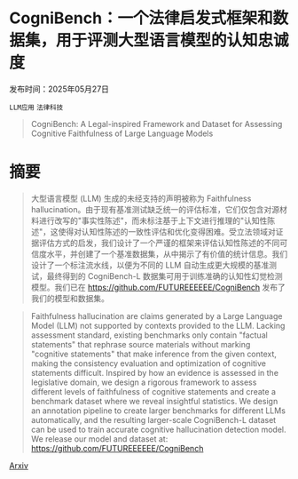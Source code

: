 # CogniBench：一个法律启发式框架和数据集，用于评测大型语言模型的认知忠诚度

发布时间：2025年05月27日

`LLM应用` `法律科技`

> CogniBench: A Legal-inspired Framework and Dataset for Assessing Cognitive Faithfulness of Large Language Models

# 摘要

> 大型语言模型 (LLM) 生成的未经支持的声明被称为 Faithfulness hallucination。由于现有基准测试缺乏统一的评估标准，它们仅包含对源材料进行改写的"事实性陈述"，而未标注基于上下文进行推理的"认知性陈述"，这使得对认知性陈述的一致性评估和优化变得困难。受立法领域对证据评估方式的启发，我们设计了一个严谨的框架来评估认知性陈述的不同可信度水平，并创建了一个基准数据集，从中揭示了有价值的统计信息。我们设计了一个标注流水线，以便为不同的 LLM 自动生成更大规模的基准测试，最终得到的 CogniBench-L 数据集可用于训练准确的认知性幻觉检测模型。我们已在 https://github.com/FUTUREEEEEE/CogniBench 发布了我们的模型和数据集。

> Faithfulness hallucination are claims generated by a Large Language Model (LLM) not supported by contexts provided to the LLM. Lacking assessment standard, existing benchmarks only contain "factual statements" that rephrase source materials without marking "cognitive statements" that make inference from the given context, making the consistency evaluation and optimization of cognitive statements difficult. Inspired by how an evidence is assessed in the legislative domain, we design a rigorous framework to assess different levels of faithfulness of cognitive statements and create a benchmark dataset where we reveal insightful statistics. We design an annotation pipeline to create larger benchmarks for different LLMs automatically, and the resulting larger-scale CogniBench-L dataset can be used to train accurate cognitive hallucination detection model. We release our model and dataset at: https://github.com/FUTUREEEEEE/CogniBench

[Arxiv](https://arxiv.org/abs/2505.20767)